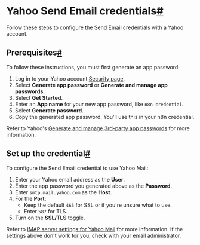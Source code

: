 [](https://github.com/n8n-io/n8n-docs/edit/main/docs/integrations/builtin/credentials/sendemail/yahoo.md "Edit this page")

# Yahoo Send Email credentials[#](#yahoo-send-email-credentials "Permanent link")

Follow these steps to configure the Send Email credentials with a Yahoo account.

## Prerequisites[#](#prerequisites "Permanent link")

To follow these instructions, you must first generate an app password:

1.  Log in to your Yahoo account [Security page](https://login.yahoo.com/account/security).
2.  Select **Generate app password** or **Generate and manage app passwords**.
3.  Select **Get Started**.
4.  Enter an **App name** for your new app password, like `n8n credential`.
5.  Select **Generate password**.
6.  Copy the generated app password. You'll use this in your n8n credential.

Refer to Yahoo's [Generate and manage 3rd-party app passwords](https://help.yahoo.com/kb/generate-manage-third-party-passwords-sln15241.html) for more information.

## Set up the credential[#](#set-up-the-credential "Permanent link")

To configure the Send Email credential to use Yahoo Mail:

1.  Enter your Yahoo email address as the **User**.
2.  Enter the app password you generated above as the **Password**.
3.  Enter `smtp.mail.yahoo.com` as the **Host**.
4.  For the **Port**:
    *   Keep the default `465` for SSL or if you're unsure what to use.
    *   Enter `587` for TLS.
5.  Turn on the **SSL/TLS** toggle.

Refer to [IMAP server settings for Yahoo Mail](https://help.yahoo.com/kb/sln4075.html) for more information. If the settings above don't work for you, check with your email administrator.